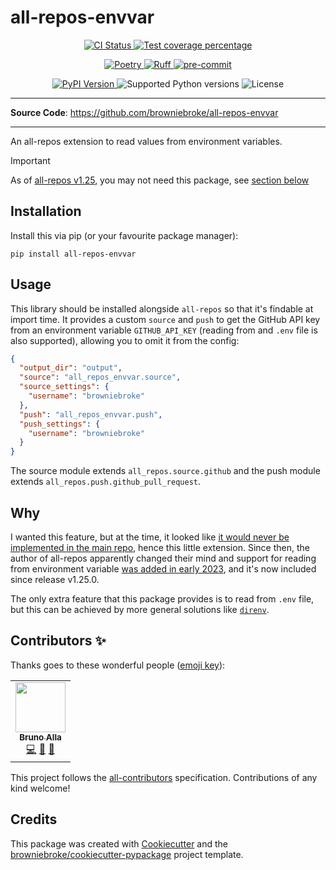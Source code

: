# all-repos-envvar

<p align="center">
  <a href="https://github.com/browniebroke/all-repos-envvar/actions/workflows/ci.yml?query=branch%3Amain">
    <img src="https://img.shields.io/github/actions/workflow/status/browniebroke/all-repos-envvar/ci.yml?branch=main&label=CI&logo=github&style=flat-square" alt="CI Status" >
  </a>
  <a href="https://codecov.io/gh/browniebroke/all-repos-envvar">
    <img src="https://img.shields.io/codecov/c/github/browniebroke/all-repos-envvar.svg?logo=codecov&logoColor=fff&style=flat-square" alt="Test coverage percentage">
  </a>
</p>
<p align="center">
  <a href="https://python-poetry.org/">
    <img src="https://img.shields.io/endpoint?url=https://python-poetry.org/badge/v0.json" alt="Poetry">
  </a>
  <a href="https://github.com/astral-sh/ruff">
    <img src="https://img.shields.io/endpoint?url=https://raw.githubusercontent.com/astral-sh/ruff/main/assets/badge/v2.json" alt="Ruff">
  </a>
  <a href="https://github.com/pre-commit/pre-commit">
    <img src="https://img.shields.io/badge/pre--commit-enabled-brightgreen?logo=pre-commit&logoColor=white&style=flat-square" alt="pre-commit">
  </a>
</p>
<p align="center">
  <a href="https://pypi.org/project/all-repos-envvar/">
    <img src="https://img.shields.io/pypi/v/all-repos-envvar.svg?logo=python&logoColor=fff&style=flat-square" alt="PyPI Version">
  </a>
  <img src="https://img.shields.io/pypi/pyversions/all-repos-envvar.svg?style=flat-square&logo=python&amp;logoColor=fff" alt="Supported Python versions">
  <img src="https://img.shields.io/pypi/l/all-repos-envvar.svg?style=flat-square" alt="License">
</p>

---

**Source Code**: <a href="https://github.com/browniebroke/all-repos-envvar" target="_blank">https://github.com/browniebroke/all-repos-envvar</a>

---

An all-repos extension to read values from environment variables.

> [!IMPORTANT]
> As of [all-repos v1.25](https://github.com/asottile/all-repos/releases/tag/v1.25.0), you may not need this package, see [section below](#why)

## Installation

Install this via pip (or your favourite package manager):

`pip install all-repos-envvar`

## Usage

This library should be installed alongside `all-repos` so that it's findable at import time. It provides a custom `source` and `push` to get the GitHub API key from an environment variable `GITHUB_API_KEY` (reading from and `.env` file is also supported), allowing you to omit it from the config:

```json
{
  "output_dir": "output",
  "source": "all_repos_envvar.source",
  "source_settings": {
    "username": "browniebroke"
  },
  "push": "all_repos_envvar.push",
  "push_settings": {
    "username": "browniebroke"
  }
}
```

The source module extends `all_repos.source.github` and the push module extends `all_repos.push.github_pull_request`.

## Why

I wanted this feature, but at the time, it looked like [it would never be implemented in the main repo](https://github.com/asottile/all-repos/issues/79), hence this little extension. Since then, the author of all-repos apparently changed their mind and support for reading from environment variable [was added in early 2023](https://github.com/asottile/all-repos/pull/275), and it's now included since release v1.25.0.

The only extra feature that this package provides is to read from `.env` file, but this can be achieved by more general solutions like [`direnv`](https://direnv.net).

## Contributors ✨

Thanks goes to these wonderful people ([emoji key](https://allcontributors.org/docs/en/emoji-key)):

<!-- prettier-ignore-start -->
<!-- ALL-CONTRIBUTORS-LIST:START - Do not remove or modify this section -->
<!-- prettier-ignore-start -->
<!-- markdownlint-disable -->
<table>
  <tr>
    <td align="center"><a href="https://browniebroke.com/"><img src="https://avatars.githubusercontent.com/u/861044?v=4?s=80" width="80px;" alt=""/><br /><sub><b>Bruno Alla</b></sub></a><br /><a href="https://github.com/browniebroke/all-repos-envvar/commits?author=browniebroke" title="Code">💻</a> <a href="#ideas-browniebroke" title="Ideas, Planning, & Feedback">🤔</a> <a href="https://github.com/browniebroke/all-repos-envvar/commits?author=browniebroke" title="Documentation">📖</a></td>
  </tr>
</table>

<!-- markdownlint-restore -->
<!-- prettier-ignore-end -->

<!-- ALL-CONTRIBUTORS-LIST:END -->
<!-- prettier-ignore-end -->

This project follows the [all-contributors](https://github.com/all-contributors/all-contributors) specification. Contributions of any kind welcome!

## Credits

This package was created with
[Cookiecutter](https://github.com/audreyr/cookiecutter) and the
[browniebroke/cookiecutter-pypackage](https://github.com/browniebroke/cookiecutter-pypackage)
project template.
